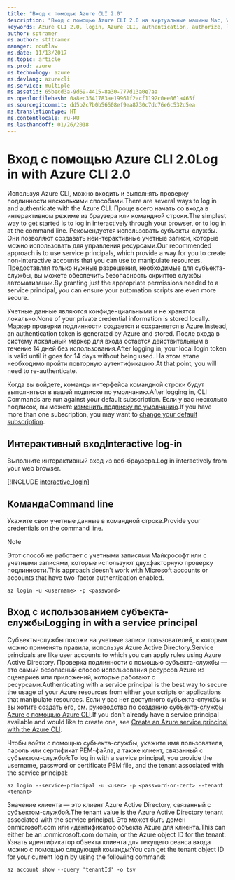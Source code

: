 ```yaml
---
title: "Вход с помощью Azure CLI 2.0"
description: "Вход с помощью Azure CLI 2.0 на виртуальные машины Mac, Windows или Linux."
keywords: Azure CLI 2.0, login, Azure CLI, authentication, authorize, log in
author: sptramer
ms.author: stttramer
manager: routlaw
ms.date: 11/13/2017
ms.topic: article
ms.prod: azure
ms.technology: azure
ms.devlang: azurecli
ms.service: multiple
ms.assetid: 65becd3a-9d69-4415-8a30-777d13a0e7aa
ms.openlocfilehash: 0a8ec3541783ae19961f2acf1192c0ee061a465f
ms.sourcegitcommit: dd5b2c7b0b56608ef9ea8730c7dc76e6c532d5ea
ms.translationtype: HT
ms.contentlocale: ru-RU
ms.lasthandoff: 01/26/2018
---
```

# <a name="log-in-with-azure-cli-20"></a><span data-ttu-id="e7140-104">Вход с помощью Azure CLI 2.0</span><span class="sxs-lookup"><span data-stu-id="e7140-104">Log in with Azure CLI 2.0</span></span>

<span data-ttu-id="e7140-105">Используя Azure CLI, можно входить и выполнять проверку подлинности несколькими способами.</span><span class="sxs-lookup"><span data-stu-id="e7140-105">There are several ways to log in and authenticate with the Azure CLI.</span></span> <span data-ttu-id="e7140-106">Проще всего начать со входа в интерактивном режиме из браузера или командной строки.</span><span class="sxs-lookup"><span data-stu-id="e7140-106">The simplest way to get started is to log in interactively through your browser, or to log in at the command line.</span></span> <span data-ttu-id="e7140-107">Рекомендуется использовать субъекты-службы. Они позволяют создавать неинтерактивные учетные записи, которые можно использовать для управления ресурсами.</span><span class="sxs-lookup"><span data-stu-id="e7140-107">Our recommended approach is to use service principals, which provide a way for you to create non-interactive accounts that you can use to manipulate resources.</span></span> <span data-ttu-id="e7140-108">Предоставляя только нужные разрешения, необходимые для субъекта-службы, вы можете обеспечить безопасность скриптов службы автоматизации.</span><span class="sxs-lookup"><span data-stu-id="e7140-108">By granting just the appropriate permissions needed to a service principal, you can ensure your automation scripts are even more secure.</span></span>

<span data-ttu-id="e7140-109">Учетные данные являются конфиденциальными и не хранятся локально.</span><span class="sxs-lookup"><span data-stu-id="e7140-109">None of your private credential information is stored locally.</span></span> <span data-ttu-id="e7140-110">Маркер проверки подлинности создается и сохраняется в Azure.</span><span class="sxs-lookup"><span data-stu-id="e7140-110">Instead, an authentication token is generated by Azure and stored.</span></span> <span data-ttu-id="e7140-111">После входа в систему локальный маркер для входа остается действительным в течение 14 дней без использования.</span><span class="sxs-lookup"><span data-stu-id="e7140-111">After logging in, your local login token is valid until it goes for 14 days without being used.</span></span> <span data-ttu-id="e7140-112">На этом этапе необходимо пройти повторную аутентификацию.</span><span class="sxs-lookup"><span data-stu-id="e7140-112">At that point, you will need to re-authenticate.</span></span>

<span data-ttu-id="e7140-113">Когда вы войдете, команды интерфейса командной строки будут выполняться в вашей подписке по умолчанию.</span><span class="sxs-lookup"><span data-stu-id="e7140-113">After logging in, CLI Commands are run against your default subscription.</span></span> <span data-ttu-id="e7140-114">Если у вас несколько подписок, вы можете [изменить подписку по умолчанию](manage-azure-subscriptions-azure-cli.md).</span><span class="sxs-lookup"><span data-stu-id="e7140-114">If you have more than one subscription, you may want to [change your default subscription](manage-azure-subscriptions-azure-cli.md).</span></span>

## <a name="interactive-log-in"></a><span data-ttu-id="e7140-115">Интерактивный вход</span><span class="sxs-lookup"><span data-stu-id="e7140-115">Interactive log-in</span></span>

<span data-ttu-id="e7140-116">Выполните интерактивный вход из веб-браузера.</span><span class="sxs-lookup"><span data-stu-id="e7140-116">Log in interactively from your web browser.</span></span>

[!INCLUDE [interactive_login](includes/interactive-login.md)]

## <a name="command-line"></a><span data-ttu-id="e7140-117">Команда</span><span class="sxs-lookup"><span data-stu-id="e7140-117">Command line</span></span>

<span data-ttu-id="e7140-118">Укажите свои учетные данные в командной строке.</span><span class="sxs-lookup"><span data-stu-id="e7140-118">Provide your credentials on the command line.</span></span>

> [!Note]
> <span data-ttu-id="e7140-119">Этот способ не работает с учетными записями Майкрософт или с учетными записями, которые используют двухфакторную проверку подлинности.</span><span class="sxs-lookup"><span data-stu-id="e7140-119">This approach doesn't work with Microsoft accounts or accounts that have two-factor authentication enabled.</span></span>

```azurecli-interactive
az login -u <username> -p <password>
```

## <a name="logging-in-with-a-service-principal"></a><span data-ttu-id="e7140-120">Вход с использованием субъекта-службы</span><span class="sxs-lookup"><span data-stu-id="e7140-120">Logging in with a service principal</span></span>

<span data-ttu-id="e7140-121">Субъекты-службы похожи на учетные записи пользователей, к которым можно применять правила, используя Azure Active Directory.</span><span class="sxs-lookup"><span data-stu-id="e7140-121">Service principals are like user accounts to which you can apply rules using Azure Active Directory.</span></span>
<span data-ttu-id="e7140-122">Проверка подлинности с помощью субъекта-службы — это самый безопасный способ использования ресурсов Azure из сценариев или приложений, которые работают с ресурсами.</span><span class="sxs-lookup"><span data-stu-id="e7140-122">Authenticating with a service principal is the best way to secure the usage of your Azure resources from either your scripts or applications that manipulate resources.</span></span> <span data-ttu-id="e7140-123">Если у вас нет доступного субъекта-службы и вы хотите создать его, см. руководство по [созданию субъекта-службы Azure с помощью Azure CLI](create-an-azure-service-principal-azure-cli.md).</span><span class="sxs-lookup"><span data-stu-id="e7140-123">If you don't already have a service principal available and would like to create one, see [Create an Azure service principal with the Azure CLI](create-an-azure-service-principal-azure-cli.md).</span></span>

<span data-ttu-id="e7140-124">Чтобы войти с помощью субъекта-службы, укажите имя пользователя, пароль или сертификат PEM-файла, а также клиент, связанный с субъектом-службой:</span><span class="sxs-lookup"><span data-stu-id="e7140-124">To log in with a service principal, you provide the username, password or certificate PEM file, and the tenant associated with the service principal:</span></span>

```azurecli-interactive
az login --service-principal -u <user> -p <password-or-cert> --tenant <tenant>
```

<span data-ttu-id="e7140-125">Значение клиента — это клиент Azure Active Directory, связанный с субъектом-службой.</span><span class="sxs-lookup"><span data-stu-id="e7140-125">The tenant value is the Azure Active Directory tenant associated with the service principal.</span></span> <span data-ttu-id="e7140-126">Это может быть домен onmicrosoft.com или идентификатор объекта Azure для клиента.</span><span class="sxs-lookup"><span data-stu-id="e7140-126">This can either be an .onmicrosoft.com domain, or the Azure object ID for the tenant.</span></span>
<span data-ttu-id="e7140-127">Узнать идентификатор объекта клиента для текущего сеанса входа можно с помощью следующей команды:</span><span class="sxs-lookup"><span data-stu-id="e7140-127">You can get the tenant object ID for your current login by using the following command:</span></span>

```azurecli
az account show --query 'tenantId' -o tsv
```

